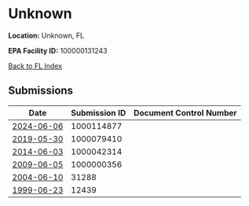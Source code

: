 # Unknown

**Location:** Unknown, FL

**EPA Facility ID:** 100000131243

[Back to FL Index](../../index.md)

## Submissions

| Date | Submission ID | Document Control Number |
|------|--------------|-------------------------|
| [2024-06-06](submissions/1000114877.md) | 1000114877 |  |
| [2019-05-30](submissions/1000079410.md) | 1000079410 |  |
| [2014-06-03](submissions/1000042314.md) | 1000042314 |  |
| [2009-06-05](submissions/1000000356.md) | 1000000356 |  |
| [2004-06-10](submissions/31288.md) | 31288 |  |
| [1999-06-23](submissions/12439.md) | 12439 |  |
